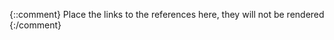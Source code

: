 <!-- markdownlint-disable MD041 -->
{::comment}
Place the links to the references here, they will not be rendered
{:/comment}

[REF1]: references-table#REF1 "bla bla"
[REF2]: references-table#REF2 "bla bla"
